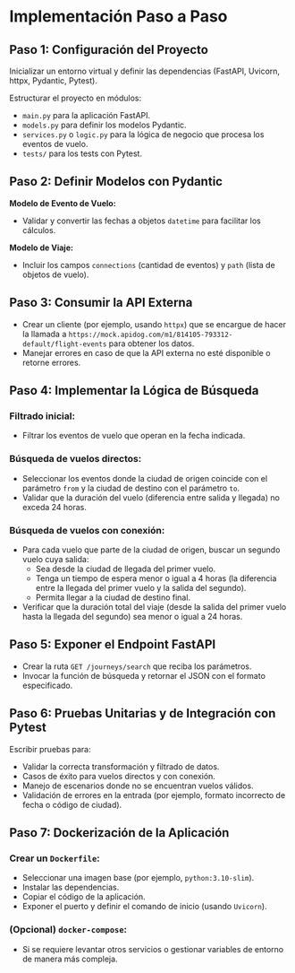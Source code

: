 # Implementación Paso a Paso

## Paso 1: Configuración del Proyecto

Inicializar un entorno virtual y definir las dependencias (FastAPI, Uvicorn, httpx, Pydantic, Pytest).

Estructurar el proyecto en módulos:
- `main.py` para la aplicación FastAPI.
- `models.py` para definir los modelos Pydantic.
- `services.py` o `logic.py` para la lógica de negocio que procesa los eventos de vuelo.
- `tests/` para los tests con Pytest.

## Paso 2: Definir Modelos con Pydantic

**Modelo de Evento de Vuelo:**
- Validar y convertir las fechas a objetos `datetime` para facilitar los cálculos.

**Modelo de Viaje:**
- Incluir los campos `connections` (cantidad de eventos) y `path` (lista de objetos de vuelo).

## Paso 3: Consumir la API Externa

- Crear un cliente (por ejemplo, usando `httpx`) que se encargue de hacer la llamada a `https://mock.apidog.com/m1/814105-793312-default/flight-events` para obtener los datos.
- Manejar errores en caso de que la API externa no esté disponible o retorne errores.

## Paso 4: Implementar la Lógica de Búsqueda

### Filtrado inicial:
- Filtrar los eventos de vuelo que operan en la fecha indicada.

### Búsqueda de vuelos directos:
- Seleccionar los eventos donde la ciudad de origen coincide con el parámetro `from` y la ciudad de destino con el parámetro `to`.
- Validar que la duración del vuelo (diferencia entre salida y llegada) no exceda 24 horas.

### Búsqueda de vuelos con conexión:
- Para cada vuelo que parte de la ciudad de origen, buscar un segundo vuelo cuya salida:
  - Sea desde la ciudad de llegada del primer vuelo.
  - Tenga un tiempo de espera menor o igual a 4 horas (la diferencia entre la llegada del primer vuelo y la salida del segundo).
  - Permita llegar a la ciudad de destino final.
- Verificar que la duración total del viaje (desde la salida del primer vuelo hasta la llegada del segundo) sea menor o igual a 24 horas.

## Paso 5: Exponer el Endpoint FastAPI

- Crear la ruta `GET /journeys/search` que reciba los parámetros.
- Invocar la función de búsqueda y retornar el JSON con el formato especificado.

## Paso 6: Pruebas Unitarias y de Integración con Pytest

Escribir pruebas para:
- Validar la correcta transformación y filtrado de datos.
- Casos de éxito para vuelos directos y con conexión.
- Manejo de escenarios donde no se encuentran vuelos válidos.
- Validación de errores en la entrada (por ejemplo, formato incorrecto de fecha o código de ciudad).

## Paso 7: Dockerización de la Aplicación

### Crear un `Dockerfile`:
- Seleccionar una imagen base (por ejemplo, `python:3.10-slim`).
- Instalar las dependencias.
- Copiar el código de la aplicación.
- Exponer el puerto y definir el comando de inicio (usando `Uvicorn`).

### (Opcional) `docker-compose`:
- Si se requiere levantar otros servicios o gestionar variables de entorno de manera más compleja.
